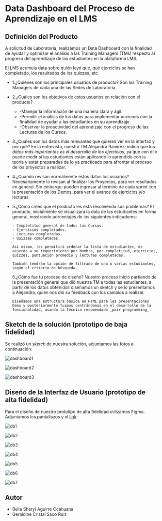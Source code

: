 # Data Dashboard del Proceso de Aprendizaje en el LMS

## Definición del Producto

A solicitud de Laboratoria, realizamos un Data Dashboard con la finalidad de ayudar y optimizar el análisis a
las Training Managers (TMs) respecto al progreso del aprendizaje de las estudiantes en la plataforma LMS.

El LMS acumula data sobre quién leyó qué, qué ejercicios se han completado, los resultados de los quizzes, etc.

* 1.¿Quiénes son los principales usuarios de producto?
     Son los Training Managers de cada una de las Sedes de Laboratoria.

* 2.¿Cuáles son los objetivos de estos usuarios en relación con el producto?

    * -Manejar la información de una manera clara y ágil.
    * -Permitir el análisis de los datos para implementar acciones con la finalidad de ayudar a las 
       estudiantes en su aprendizaje.
    * -Observar la proactividad del aprendizaje con el progreso de las Lecturas de los Cursos.
    
* 3.¿Cuáles son los datos más relevantes que quieren ver en la interfaz y por qué?
      En la entrevista, nuestra TM Alejandra Ramírez; indicó que los _datos más importantes es el desarrollo de los ejercicios_, ya que con ello puede medir si las estudiantes están aplicando lo aprendido con la teoría y estar preparadas de lo ya practicado para afrontar el proceso de los proyectos a realizar.

* 4.¿Cuándo revisan normalmente estos datos los usuarios?
      Necesariamente lo revisan al finalizar los Proyectos, para ver resultados en general. Sin embargo; pueden ingresar al término de cada sprint con la presentación de los Demos, para ver el avance de ejercicios y/o lecturas.

* 5.¿Cómo crees que el producto les está resolviendo sus problemas?
      El producto, inicialmente se visualizará la data de las estudiantes en forma general, mostrando porcentajes de los siguientes indicadores:

      - Completitud general de todos los Cursos. 
      - Ejercicios completados.
      - Lecturas completadas.
      - Quizzes completadas.

      Así mismo, les permitirá ordenar la lista de estudiantes, de acuerdo a su requerimiento por Nombre, por completitud, ejercicios, quizzes, puntuación promedio y lecturas completadas.

      También tendrán la opción de filtrado de una o varias estudiantes, según el criterio de búsqueda.

  6.¿Cómo fue tu proceso de diseño?
      Nuestro proceso inició partiendo de la presentación general que dió nuestra TM a todas las estudiantes, a partir de los datos obtenidos diseñamos un sketch y se lo presentamos a Alejandra, quién nos dió su feedback con los cambios a realizar.

      Diseñamos una estructura básica en HTML para las presentaciones Demo y posteriormente fuimos centrándonos en el desarrollo de la funcionalidad, usando la técnica recomendada _pair programming_.

## Sketch de la solución (prototipo de baja fidelidad)

Se realizó un _sketch_ de nuestra solución, adjuntamos las fotos a continuación:

![dashboard1](sketch1.jpg)

![dashboard2](sketch2.jpg)

![dashboard3](sketch3.jpg)


## Diseño de la Interfaz de Usuario (prototipo de alta fidelidad)

Para el diseño de nuestro prototipo de alta fidelidad utilizamos Figma. Adjuntamos los pantallazos y el [link](https://www.figma.com/proto/erdCktljv44mXaoBPZbi3ib2/Data-Dashboard-Laboratoria?scaling=min-zoom&node-id=22%3A0):

![db1](/img/db1.jpg)

![db2](/img/db2.jpg)

![db3](../img/db3.jpg)

![db4](../img/db4.jpg)

![db5](../img/db5.jpg)

![db6](../img/db6.jpg)

![db7](../img/db7.jpg)

## Autor

* Bella Sheryl Aguirre Ccahuana
* Geraldine Cristal Saco Ruiz